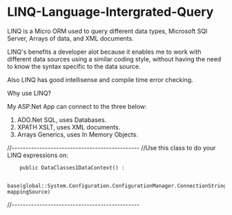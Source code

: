 # LINQ-Language-Intergrated-Query
LINQ is a Micro ORM used to query different data types, Microsoft SQl Server, Arrays of data, and XML documents.

LINQ's benefits a developer alot because it enables me to work with different data sources using a similar coding style, without having the need to know the syntax specific to the data source. 

Also LINQ has good intellisense and compile time error checking. 

Why use LINQ?

My ASP.Net App can connect to the three below:

1. ADO.Net SQL, uses Databases.
2. XPATH XSLT, uses XML documents.
3. Arrays Generics, uses In Memory Objects.


//----------------------------------------------
//Use this class to do your LINQ expressions on:

		public DataClasses1DataContext() : 

				base(global::System.Configuration.ConfigurationManager.ConnectionStrings["CRUDDBConnectionString"].ConnectionString, mappingSource)
//----------------------------------------------
